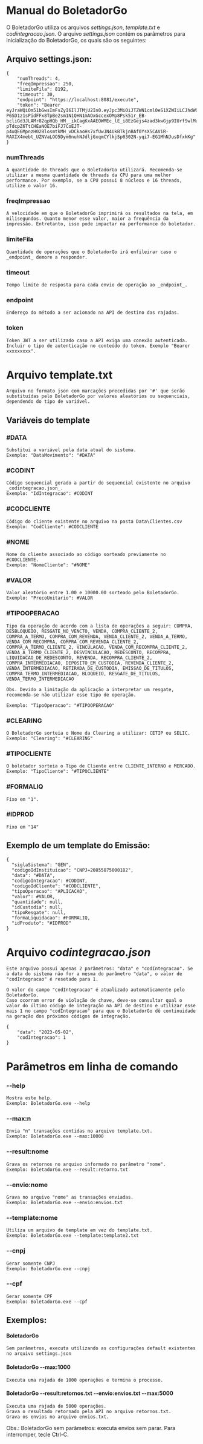# Manual do BoletadorGo

O BoletadorGo utiliza os arquivos _settings.json_, _template.txt_ e _codintegracao.json_.
O arquivo _settings.json_ contém os parâmetros para inicialização do BoletadorGo, os quais são os seguintes:

## Arquivo settings.json:
```
{
    "numThreads": 4,
    "freqImpressao": 250,
    "limiteFila": 8192,
    "timeout": 30,
    "endpoint": "https://localhost:8081/execute",
    "token": "Bearer eyJraWQiOm51bGwsImFsZyI6IlJTMjU2In0.eyJpc3MiOiJTZWN1cml0eS1XZWIiLCJhdWQiOiJCYW5rcHJvIiwic3ViIjoiYWRtaW4iLCJuYmYiOjE2ODEzOTc4OTQsImp0aSI6IjFXNzJ5WVJ6Z1laNHpVMEY3QWl0clEiLCJpYXQiOjE2ODEzOTc5NTR9.GfdjbETS91LYALpCsRab3fWl2kcUScuXnjZgyyvU25MV9hMVhNNcA5G-P6SD1z1sPidFFx8TpBe2sm1N1QHN1mAOxGccexOMp8Psk51r_EB-bcliGd3JLAMr82qpHQb_HM__ikCagKxAAEOWMEc_lE_i8EzGejs4zad3kwGjp9IUrfSwlMuObClX-pTdcpZ6TtCHEaNOE7biFJ7CoEJT-p4uQE6MpnzH02BlosmtkMH_vDCkaoHs7xfUwJN4UkBTkjnBAf0YsX5CAViR-RAXIX4mebt_UZNVaLOO5Dym6nuhNJdljGxqmCYlkjSp0302N-yqi7-EG1MhNJusDfxkKg"
}
```

### numThreads
    A quantidade de threads que o BoletadorGo utilizará. Recomenda-se utilizar a mesma quantidade de threads da CPU para uma melhor performance. Por exemplo, se a CPU possui 8 núcleos e 16 threads, utilize o valor 16.

### freqImpressao
    A velocidade em que o BoletadorGo imprimirá os resultados na tela, em milisegundos. Quanto menor esse valor, maior a frequência da impressão. Entretanto, isso pode impactar na performance do boletador.

### limiteFila
    Quantidade de operações que o BoletadorGo irá enfileirar caso o _endpoint_ demore a responder.

### timeout
    Tempo limite de resposta para cada envio de operação ao _endpoint_.

### endpoint
    Endereço do método a ser acionado na API de destino das rajadas.

### token
    Token JWT a ser utilizado caso a API exiga uma conexão autenticada. Incluir o tipo de autenticação no conteúdo do token. Exemplo "Bearer xxxxxxxxx".

# Arquivo template.txt
    Arquivo no formato json com marcações precedidas por '#' que serão substituídas pelo BoletadorGo por valores aleatórios ou sequenciais, dependendo do tipo de variável.

## Variáveis do template

### #DATA
    Substitui a variável pela data atual do sistema.
    Exemplo: "DataMovimento": "#DATA"

### #CODINT
    Código sequencial gerado a partir do sequencial existente no arquivo _codintegracao.json_.
    Exemplo: "IdIntegracao": #CODINT

### #CODCLIENTE
    Código do cliente existente no arquivo na pasta Data\Clientes.csv
    Exemplo: "CodCliente": #CODCLIENTE

### #NOME
    Nome do cliente associado ao código sorteado previamente no #CODCLIENTE.
    Exemplo: "NomeCliente": "#NOME"

### #VALOR
    Valor aleatório entre 1.00 e 10000.00 sorteado pelo BoletadorGo.
    Exemplo: "PrecoUnitario": #VALOR

### #TIPOOPERACAO
    Tipo da operação de acordo com a lista de operações a seguir: COMPRA, DESBLOQUEIO, RESGATE_NO_VENCTO, VENDA, COMPRA_CLIENTE_2, COMPRA_A_TERMO, COMPRA_COM_REVENDA, VENDA_CLIENTE_2, VENDA_A_TERMO, VENDA_COM_RECOMPRA, COMPRA_COM_REVENDA_CLIENTE_2, COMPRA_A_TERMO_CLIENTE_2, VINCULACAO, VENDA_COM_RECOMPRA_CLIENTE_2, VENDA_A_TERMO_CLIENTE_2, DESVINCULACAO, REDESCONTO, RECOMPRA, LIQUIDACAO_DE_REDESCONTO, REVENDA, RECOMPRA_CLIENTE_2, COMPRA_INTERMEDIACAO, DEPOSITO_EM_CUSTODIA, REVENDA_CLIENTE_2, VENDA_INTERMEDIACAO, RETIRADA_DE_CUSTODIA, EMISSAO_DE_TITULOS, COMPRA_TERMO_INTERMEDIACAO, BLOQUEIO, RESGATE_DE_TITULOS, VENDA_TERMO_INTERMEDIACAO

    Obs. Devido a limitação da aplicação a interpretar um resgate, recomenda-se não utilizar esse tipo de operação.

    Exemplo: "TipoOperacao": "#TIPOOPERACAO"

### #CLEARING
    O BoletadorGo sorteia o Nome da Clearing a utilizar: CETIP ou SELIC.
    Exemplo: "Clearing": "#CLEARING"

### #TIPOCLIENTE
    O boletador sorteia o Tipo de Cliente entre CLIENTE_INTERNO e MERCADO.
    Exemplo: "TipoCliente": "#TIPOCLIENTE"

### #FORMALIQ
    Fixo em "1".

### #IDPROD
    Fixo em "14"

## Exemplo de um template do Emissão:

```
{
  "siglaSistema": "GEN",
  "codigoIdInstituicao": "CNPJ=20855875000182",
  "data": "#DATA",
  "codigoIntegracao": #CODINT,
  "codigoIdCliente": "#CODCLIENTE",
  "tipoOperacao": "APLICACAO",
  "valor": #VALOR,
  "quantidade": null,
  "idCustodia": null,
  "tipoResgate": null,
  "formaLiquidacao": #FORMALIQ,
  "idProduto": "#IDPROD"
}
```

# Arquivo _codintegracao.json_
    Este arquivo possui apenas 2 parâmetros: "data" e "codIntegracao". Se a data do sistema não for a mesma do parâmetro "data", o valor de "codIntegracao" é resetado para 1.

    O valor do campo "codIntegracao" é atualizado automaticamente pelo BoletadorGo.
    Caso ocorram error de violação de chave, deve-se consultar qual o valor do último código de integração na API de destino e utilizar esse mais 1 no campo "codIntegracao" para que o BoletadorGo dê continuidade na geração dos próximos códigos de integração.

```
{
	"data": "2023-05-02",
	"codIntegracao": 1
}
```

# Parâmetros em linha de comando

### --help
    Mostra este help.
    Exemplo: BoletadorGo.exe --help

### --max:n
    Envia "n" transações contidas no arquivo template.txt.
    Exemplo: BoletadorGo.exe --max:10000

### --result:nome
    Grava os retornos no arquivo informado no parâmetro "nome".
    Exemplo: BoletadorGo.exe --result:retorno.txt 

### --envio:nome
    Grava no arquivo "nome" as transações enviadas.
    Exemplo: BoletadorGo.exe --envio:envios.txt

### --template:nome
    Utiliza um arquivo de template em vez do template.txt.
    Exemplo: BoletadorGo.exe --template:template2.txt

### --cnpj
    Gerar somente CNPJ
    Exemplo: BoletadorGo.exe --cnpj

### --cpf
    Gerar somente CPF
    Exemplo: BoletadorGo.exe --cpf

## Exemplos:
####  BoletadorGo
    Sem parâmetros, executa utilizando as configurações default existentes no arquivo settings.json
####  BoletadorGo --max:1000
    Executa uma rajada de 1000 operações e termina o processo.
####  BoletadorGo --result:retornos.txt --envio:envios.txt --max:5000
    Executa uma rajada de 5000 operações.
    Grava o resultado retornado pela API no arquivo retornos.txt.
    Grava os envios no arquivo envios.txt.

Obs.: BoletadorGo sem parâmetros: executa envios sem parar.
      Para interromper, tecle Ctrl-C.
